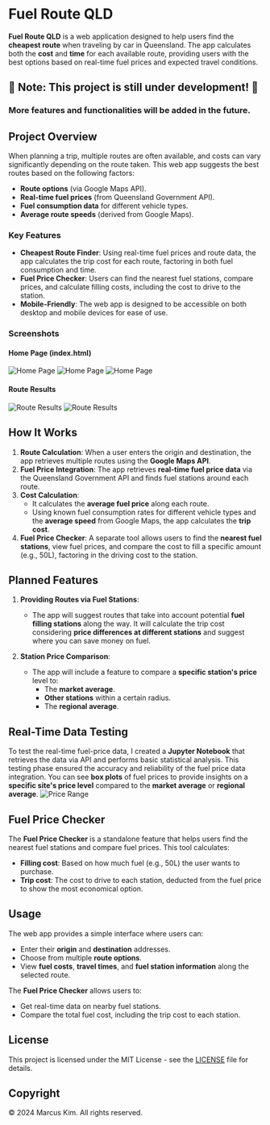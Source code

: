# Fuel Route QLD

**Fuel Route QLD** is a web application designed to help users find the **cheapest route** when traveling by car in Queensland. The app calculates both the **cost** and **time** for each available route, providing users with the best options based on real-time fuel prices and expected travel conditions.

## 🚧 **Note: This project is still under development!** 🚧
### **More features and functionalities will be added in the future.**

## Project Overview

When planning a trip, multiple routes are often available, and costs can vary significantly depending on the route taken. This web app suggests the best routes based on the following factors:
- **Route options** (via Google Maps API).
- **Real-time fuel prices** (from Queensland Government API).
- **Fuel consumption data** for different vehicle types.
- **Average route speeds** (derived from Google Maps).

### Key Features

- **Cheapest Route Finder**: Using real-time fuel prices and route data, the app calculates the trip cost for each route, factoring in both fuel consumption and time.
- **Fuel Price Checker**: Users can find the nearest fuel stations, compare prices, and calculate filling costs, including the cost to drive to the station.
- **Mobile-Friendly**: The web app is designed to be accessible on both desktop and mobile devices for ease of use.


### Screenshots

#### Home Page (index.html)
![Home Page](screenshots/index_1.png)
![Home Page](screenshots/index_2.png)
![Home Page](screenshots/index_3.png)

#### Route Results
![Route Results](screenshots/route_1.png)
![Route Results](screenshots/route_2.png)

## How It Works

1. **Route Calculation**: When a user enters the origin and destination, the app retrieves multiple routes using the **Google Maps API**. 
2. **Fuel Price Integration**: The app retrieves **real-time fuel price data** via the Queensland Government API and finds fuel stations around each route.
3. **Cost Calculation**: 
   - It calculates the **average fuel price** along each route.
   - Using known fuel consumption rates for different vehicle types and the **average speed** from Google Maps, the app calculates the **trip cost**.
4. **Fuel Price Checker**: A separate tool allows users to find the **nearest fuel stations**, view fuel prices, and compare the cost to fill a specific amount (e.g., 50L), factoring in the driving cost to the station.

## Planned Features

1. **Providing Routes via Fuel Stations**: 
   - The app will suggest routes that take into account potential **fuel filling stations** along the way. It will calculate the trip cost considering **price differences at different stations** and suggest where you can save money on fuel.
   
2. **Station Price Comparison**: 
   - The app will include a feature to compare a **specific station's price** level to:
     - The **market average**.
     - **Other stations** within a certain radius.
     - The **regional average**.

## Real-Time Data Testing

To test the real-time fuel-price data, I created a **Jupyter Notebook** that retrieves the data via API and performs basic statistical analysis. This testing phase ensured the accuracy and reliability of the fuel price data integration.
You can see **box plots** of fuel prices to provide insights on a **specific site's price level** compared to the **market average** or **regional average**.
![Price Range](screenshots/price_box_1.png)

## Fuel Price Checker

The **Fuel Price Checker** is a standalone feature that helps users find the nearest fuel stations and compare fuel prices. This tool calculates:
- **Filling cost**: Based on how much fuel (e.g., 50L) the user wants to purchase.
- **Trip cost**: The cost to drive to each station, deducted from the fuel price to show the most economical option.

## Usage

The web app provides a simple interface where users can:
- Enter their **origin** and **destination** addresses.
- Choose from multiple **route options**.
- View **fuel costs**, **travel times**, and **fuel station information** along the selected route.

The **Fuel Price Checker** allows users to:
- Get real-time data on nearby fuel stations.
- Compare the total fuel cost, including the trip cost to each station.

## License

This project is licensed under the MIT License - see the [LICENSE](LICENSE) file for details.

## Copyright

© 2024 Marcus Kim. All rights reserved.